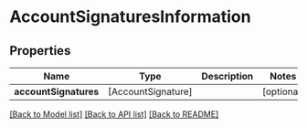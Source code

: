 # AccountSignaturesInformation

## Properties
Name | Type | Description | Notes
------------ | ------------- | ------------- | -------------
**accountSignatures** | [AccountSignature] |  | [optional] 

[[Back to Model list]](../README.md#documentation-for-models) [[Back to API list]](../README.md#documentation-for-api-endpoints) [[Back to README]](../README.md)


